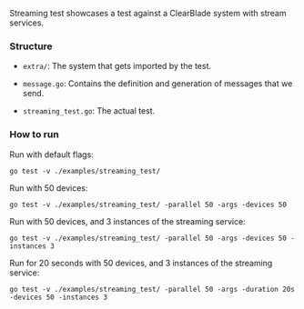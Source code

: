 Streaming test showcases a test against a ClearBlade system with stream services.

### Structure

- `extra/`: The system that gets imported by the test.

- `message.go`: Contains the definition and generation of messages that we send.

- `streaming_test.go`: The actual test.

### How to run

Run with default flags:

```
go test -v ./examples/streaming_test/
```

Run with 50 devices:

```
go test -v ./examples/streaming_test/ -parallel 50 -args -devices 50
```

Run with 50 devices, and 3 instances of the streaming service:

```
go test -v ./examples/streaming_test/ -parallel 50 -args -devices 50 -instances 3
```

Run for 20 seconds with 50 devices, and 3 instances of the streaming service:

```
go test -v ./examples/streaming_test/ -parallel 50 -args -duration 20s -devices 50 -instances 3
```

